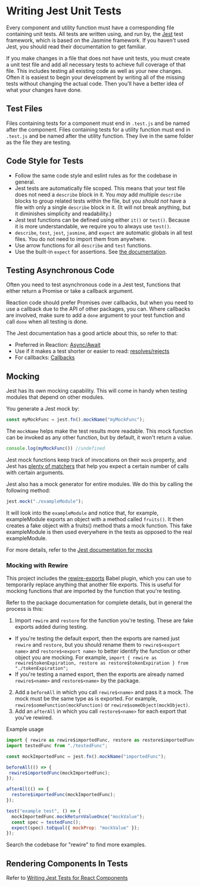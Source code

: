 # Writing Jest Unit Tests

Every component and utility function must have a corresponding file containing unit tests. All tests are written using, and run by, the [Jest](https://facebook.github.io/jest/) test framework, which is based on the Jasmine framework. If you haven't used Jest, you should read their documentation to get familiar.

If you make changes in a file that does not have unit tests, you must create a unit test file and add all necessary tests to achieve full coverage of that file. This includes testing all existing code as well as your new changes. Often it is easiest to begin your development by writing all of the missing tests without changing the actual code. Then you'll have a better idea of what your changes have done.

## Test Files

Files containing tests for a component must end in `.test.js` and be named after the component. Files containing tests for a utility function must end in `.test.js` and be named after the utility function. They live in the same folder as the file they are testing.

## Code Style for Tests

- Follow the same code style and eslint rules as for the codebase in general.
- Jest tests are automatically file scoped. This means that your test file does not need a `describe` block in it. You _may_ add multiple `describe` blocks to group related tests within the file, but you _should not_ have a file with only a single `describe` block in it. (It will not break anything, but it diminishes simplicity and readability.)
- Jest test functions can be defined using either `it()` or `test()`. Because it is more understandable, we require you to always use `test()`.
- `describe`, `test`, `jest`, `jasmine`, and `expect` are automatic globals in all test files. You do not need to import them from anywhere.
- Use arrow functions for all `describe` and `test` functions.
- Use the built-in `expect` for assertions. See [the documentation](https://facebook.github.io/jest/docs/en/expect.html#content).

## Testing Asynchronous Code

Often you need to test asynchronous code in a Jest test, functions that either return a Promise or take a callback argument.

Reaction code should prefer Promises over callbacks, but when you need to use a callback due to the API of other packages, you can. Where callbacks are involved, make sure to add a `done` argument to your test function and call `done` when all testing is done.

The Jest documentation has a good article about this, so refer to that:

- Preferred in Reaction: [Async/Await](https://facebook.github.io/jest/docs/en/asynchronous.html#async-await)
- Use if it makes a test shorter or easier to read: [resolves/rejects](https://facebook.github.io/jest/docs/en/asynchronous.html#resolves-rejects)
- For callbacks: [Callbacks](https://facebook.github.io/jest/docs/en/asynchronous.html#callbacks)

## Mocking

Jest has its own mocking capability. This will come in handy when testing modules that depend on other modules.

You generate a Jest mock by:

```js
const myMockFunc = jest.fn().mockName("myMockFunc");
```

The `mockName` helps make the test results more readable. This mock function can be invoked as any other function, but by default, it won't return a value.

```js
console.log(myMockFunc()) //undefined
```

Jest mock functions keep track of invocations on their `mock` property, and Jest has [plenty of matchers](https://facebook.github.io/jest/docs/en/mock-functions.html#custom-matchers) that help you expect a certain number of calls with certain arguments.

Jest also has a mock generator for entire modules. We do this by calling the following method:

```js
jest.mock("./exampleModule");
```

It will look into the `exampleModule` and notice that, for example, exampleModule exports an object with a method called `fruits()`. It then creates a fake object with a fruits() method thats a mock function. This fake exampleModule is then used everywhere in the tests as opposed to the real exampleModule.

For more details, refer to the [Jest documentation for mocks](https://facebook.github.io/jest/docs/en/mock-functions.html)

### Mocking with Rewire

This project includes the [rewire-exports](https://www.npmjs.com/package/babel-plugin-rewire-exports) Babel plugin, which you can use to temporarily replace anything that another file exports. This is useful for mocking functions that are imported by the function that you're testing.

Refer to the package documentation for complete details, but in general the process is this:

1. Import `rewire` and `restore` for the function you're testing. These are fake exports added during testing.

  - If you're testing the default export, then the exports are named just `rewire` and `restore`, but you should rename them to `rewire$<export name>` and `restore$<export name>` to better identify the function or other object you are mocking. For example, `import { rewire as rewire$tokenExpiration, restore as restore$tokenExpiration } from "./tokenExpiration";`
  - If you're testing a named export, then the exports are already named `rewire$<name>` and `restore$<name>` by the package.

2. Add a `beforeAll` in which you call `rewire$<name>` and pass it a mock. The mock must be the same type as is exported. For example, `rewire$someFunction(mockFunction)` or `rewire$someObject(mockObject)`.
3. Add an `afterAll` in which you call `restore$<name>` for each export that you've rewired.

Example usage
```js
import { rewire as rewire$importedFunc, restore as restore$importedFunc } from "./importedFunc";
import testedFunc from "./testedFunc";

const mockImportedFunc = jest.fn().mockName("importedFunc");

beforeAll(() => {
 rewire$importedFunc(mockImportedFunc);
});

afterAll(() => {
  restore$importedFunc(mockImportedFunc);
});

test("example test", () => {
  mockImportedFunc.mockReturnValueOnce("mockValue");
  const spec = testedFunc();
  expect(spec).toEqual({ mockProp: "mockValue" });
});
```

Search the codebase for "rewire" to find more examples.

## Rendering Components In Tests

Refer to [Writing Jest Tests for React Components](/developer/testing/react-testing.md)
